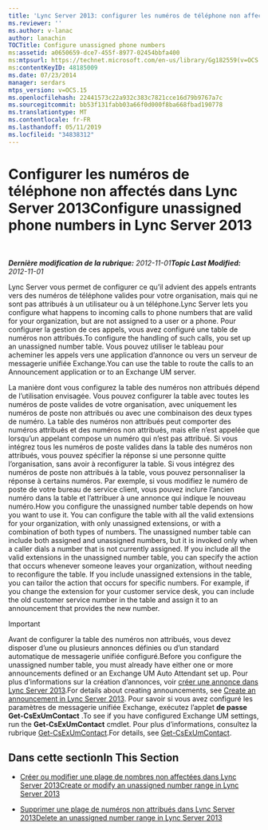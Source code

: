 ```yaml
---
title: 'Lync Server 2013: configurer les numéros de téléphone non affectés'
ms.reviewer: ''
ms.author: v-lanac
author: lanachin
TOCTitle: Configure unassigned phone numbers
ms:assetid: a0650659-dce7-455f-8977-02454bbfa400
ms:mtpsurl: https://technet.microsoft.com/en-us/library/Gg182559(v=OCS.15)
ms:contentKeyID: 48185009
ms.date: 07/23/2014
manager: serdars
mtps_version: v=OCS.15
ms.openlocfilehash: 22441573c22a932c383c7821cce16d79b9767a7c
ms.sourcegitcommit: bb53f131fabb03a66f0d000f8ba668fbad190778
ms.translationtype: MT
ms.contentlocale: fr-FR
ms.lasthandoff: 05/11/2019
ms.locfileid: "34838312"
---
```

<div data-xmlns="http://www.w3.org/1999/xhtml">

<div class="topic" data-xmlns="http://www.w3.org/1999/xhtml" data-msxsl="urn:schemas-microsoft-com:xslt" data-cs="http://msdn.microsoft.com/en-us/">

<div data-asp="http://msdn2.microsoft.com/asp">

# <a name="configure-unassigned-phone-numbers-in-lync-server-2013"></a><span data-ttu-id="0f9de-102">Configurer les numéros de téléphone non affectés dans Lync Server 2013</span><span class="sxs-lookup"><span data-stu-id="0f9de-102">Configure unassigned phone numbers in Lync Server 2013</span></span>

</div>

<div id="mainSection">

<div id="mainBody">

<span> </span>

<span data-ttu-id="0f9de-103">_**Dernière modification de la rubrique:** 2012-11-01_</span><span class="sxs-lookup"><span data-stu-id="0f9de-103">_**Topic Last Modified:** 2012-11-01_</span></span>

<span data-ttu-id="0f9de-104">Lync Server vous permet de configurer ce qu’il advient des appels entrants vers des numéros de téléphone valides pour votre organisation, mais qui ne sont pas attribués à un utilisateur ou à un téléphone.</span><span class="sxs-lookup"><span data-stu-id="0f9de-104">Lync Server lets you configure what happens to incoming calls to phone numbers that are valid for your organization, but are not assigned to a user or a phone.</span></span> <span data-ttu-id="0f9de-105">Pour configurer la gestion de ces appels, vous avez configuré une table de numéros non attribués.</span><span class="sxs-lookup"><span data-stu-id="0f9de-105">To configure the handling of such calls, you set up an unassigned number table.</span></span> <span data-ttu-id="0f9de-106">Vous pouvez utiliser le tableau pour acheminer les appels vers une application d’annonce ou vers un serveur de messagerie unifiée Exchange.</span><span class="sxs-lookup"><span data-stu-id="0f9de-106">You can use the table to route the calls to an Announcement application or to an Exchange UM server.</span></span>

<span data-ttu-id="0f9de-p102">La manière dont vous configurez la table des numéros non attribués dépend de l’utilisation envisagée. Vous pouvez configurer la table avec toutes les numéros de poste valides de votre organisation, avec uniquement les numéros de poste non attribués ou avec une combinaison des deux types de numéro. La table des numéros non attribués peut comporter des numéros attribués et des numéros non attribués, mais elle n’est appelée que lorsqu’un appelant compose un numéro qui n’est pas attribué. Si vous intégrez tous les numéros de poste valides dans la table des numéros non attribués, vous pouvez spécifier la réponse si une personne quitte l’organisation, sans avoir à reconfigurer la table. Si vous intégrez des numéros de poste non attribués à la table, vous pouvez personnaliser la réponse à certains numéros. Par exemple, si vous modifiez le numéro de poste de votre bureau de service client, vous pouvez inclure l’ancien numéro dans la table et l’attribuer à une annonce qui indique le nouveau numéro.</span><span class="sxs-lookup"><span data-stu-id="0f9de-p102">How you configure the unassigned number table depends on how you want to use it. You can configure the table with all the valid extensions for your organization, with only unassigned extensions, or with a combination of both types of numbers. The unassigned number table can include both assigned and unassigned numbers, but it is invoked only when a caller dials a number that is not currently assigned. If you include all the valid extensions in the unassigned number table, you can specify the action that occurs whenever someone leaves your organization, without needing to reconfigure the table. If you include unassigned extensions in the table, you can tailor the action that occurs for specific numbers. For example, if you change the extension for your customer service desk, you can include the old customer service number in the table and assign it to an announcement that provides the new number.</span></span>

<div>


> [!IMPORTANT]  
> <span data-ttu-id="0f9de-113">Avant de configurer la table des numéros non attribués, vous devez disposer d’une ou plusieurs annonces définies ou d’un standard automatique de messagerie unifiée configuré.</span><span class="sxs-lookup"><span data-stu-id="0f9de-113">Before you configure the unassigned number table, you must already have either one or more announcements defined or an Exchange UM Auto Attendant set up.</span></span> <span data-ttu-id="0f9de-114">Pour plus d’informations sur la création d’annonces, voir <A href="lync-server-2013-create-an-announcement.md">créer une annonce dans Lync Server 2013</A>.</span><span class="sxs-lookup"><span data-stu-id="0f9de-114">For details about creating announcements, see <A href="lync-server-2013-create-an-announcement.md">Create an announcement in Lync Server 2013</A>.</span></span> <span data-ttu-id="0f9de-115">Pour savoir si vous avez configuré les paramètres de messagerie unifiée Exchange, exécutez l’applet <STRONG>de passe Get-CsExUmContact</STRONG> .</span><span class="sxs-lookup"><span data-stu-id="0f9de-115">To see if you have configured Exchange UM settings, run the <STRONG>Get-CsExUmContact</STRONG> cmdlet.</span></span> <span data-ttu-id="0f9de-116">Pour plus d’informations, consultez la rubrique <A href="https://docs.microsoft.com/powershell/module/skype/Get-CsExUmContact">Get-CsExUmContact</A>.</span><span class="sxs-lookup"><span data-stu-id="0f9de-116">For details, see <A href="https://docs.microsoft.com/powershell/module/skype/Get-CsExUmContact">Get-CsExUmContact</A>.</span></span>



</div>

<div>

## <a name="in-this-section"></a><span data-ttu-id="0f9de-117">Dans cette section</span><span class="sxs-lookup"><span data-stu-id="0f9de-117">In This Section</span></span>

  - [<span data-ttu-id="0f9de-118">Créer ou modifier une plage de nombres non affectées dans Lync Server 2013</span><span class="sxs-lookup"><span data-stu-id="0f9de-118">Create or modify an unassigned number range in Lync Server 2013</span></span>](lync-server-2013-create-or-modify-an-unassigned-number-range.md)

  - [<span data-ttu-id="0f9de-119">Supprimer une plage de numéros non attribués dans Lync Server 2013</span><span class="sxs-lookup"><span data-stu-id="0f9de-119">Delete an unassigned number range in Lync Server 2013</span></span>](lync-server-2013-delete-an-unassigned-number-range.md)

</div>

</div>

<span> </span>

</div>

</div>

</div>

